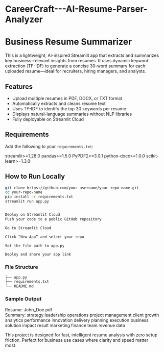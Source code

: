 # CareerCraft---AI-Resume-Parser-Analyzer

# Business Resume Summarizer

This is a lightweight, AI-inspired Streamlit app that extracts and summarizes key business-relevant insights from resumes. It uses dynamic keyword extraction (TF-IDF) to generate a concise 30-word summary for each uploaded resume—ideal for recruiters, hiring managers, and analysts.

## Features

- Upload multiple resumes in PDF, DOCX, or TXT format  
- Automatically extracts and cleans resume text  
- Uses TF-IDF to identify the top 30 keywords per resume  
- Displays natural-language summaries without NLP libraries  
- Fully deployable on Streamlit Cloud

## Requirements

Add the following to your `requirements.txt`:


streamlit>=1.28.0 pandas>=1.5.0 PyPDF2>=3.0.1 python-docx>=1.0.0 scikit-learn>=1.3.0


## How to Run Locally

```bash
git clone https://github.com/your-username/your-repo-name.git
cd your-repo-name
pip install -r requirements.txt
streamlit run app.py


Deploy on Streamlit Cloud
Push your code to a public GitHub repository

Go to Streamlit Cloud

Click “New App” and select your repo

Set the file path to app.py

Deploy and share your app link

```

### File Structure 
```bash
├── app.py
├── requirements.txt
└── README.md
```

### Sample Output 
Resume: John_Doe.pdf  
Summary: strategy leadership operations project management client growth analytics performance innovation delivery planning execution business solution impact result marketing finance team revenue data



This project is designed for fast, intelligent resume analysis with zero setup friction. Perfect for business use cases where clarity and speed matter most.

